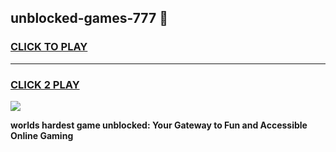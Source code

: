 
## unblocked-games-777 👋
<h3>
<a href="https://premium.freeplayer.one?title=unblocked-games-777&ref=14F">CLICK TO PLAY</a></h3>
<hr>

<h3>
<a href="https://premium.freeplayer.one?title=unblocked-games-777&ref=14F">CLICK 2 PLAY</a>
  
</h3>

<a href="https://premium.freeplayer.one?title=unblocked-games-777&ref=12F/"><img src="https://clearcache.store/games.png"></a>


**worlds hardest game unblocked: Your Gateway to Fun and Accessible Online Gaming**

